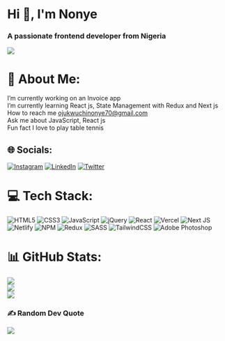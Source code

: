 <h1 align="left">Hi 👋, I'm Nonye</h1>
<h3 align="left">A passionate frontend developer from Nigeria</h3>

![](https://komarev.com/ghpvc/?username=4002-Nonye&color=blue&style=for-the-badge&label=PROFILE+VIEWS)


# 💫 About Me:
I’m currently working on an Invoice app<br>I’m currently learning React js, State Management with Redux and Next js<br>How to reach me ojukwuchinonye70@gmail.com<br>Ask me about JavaScript, React js<br>Fun fact I love to play table tennis<br>


## 🌐 Socials:
[![Instagram](https://img.shields.io/badge/Instagram-%23E4405F.svg?logo=Instagram&logoColor=white)](https://instagram.com/the_altekid2) [![LinkedIn](https://img.shields.io/badge/LinkedIn-%230077B5.svg?logo=linkedin&logoColor=white)](https://linkedin.com/in/Ojukwu-Chinonye) [![Twitter](https://img.shields.io/badge/Twitter-%231DA1F2.svg?logo=Twitter&logoColor=white)](https://twitter.com/the_altekid) 

# 💻 Tech Stack:
![HTML5](https://img.shields.io/badge/html5-%23E34F26.svg?style=for-the-badge&logo=html5&logoColor=white) ![CSS3](https://img.shields.io/badge/css3-%231572B6.svg?style=for-the-badge&logo=css3&logoColor=white) ![JavaScript](https://img.shields.io/badge/javascript-%23323330.svg?style=for-the-badge&logo=javascript&logoColor=%23F7DF1E) ![jQuery](https://img.shields.io/badge/jquery-%230769AD.svg?style=for-the-badge&logo=jquery&logoColor=white) ![React](https://img.shields.io/badge/react-%2320232a.svg?style=for-the-badge&logo=react&logoColor=%2361DAFB) ![Vercel](https://img.shields.io/badge/vercel-%23000000.svg?style=for-the-badge&logo=vercel&logoColor=white) ![Next JS](https://img.shields.io/badge/Next-black?style=for-the-badge&logo=next.js&logoColor=white) ![Netlify](https://img.shields.io/badge/netlify-%23000000.svg?style=for-the-badge&logo=netlify&logoColor=#00C7B7) ![NPM](https://img.shields.io/badge/NPM-%23000000.svg?style=for-the-badge&logo=npm&logoColor=white) ![Redux](https://img.shields.io/badge/redux-%23593d88.svg?style=for-the-badge&logo=redux&logoColor=white) ![SASS](https://img.shields.io/badge/SASS-hotpink.svg?style=for-the-badge&logo=SASS&logoColor=white) ![TailwindCSS](https://img.shields.io/badge/tailwindcss-%2338B2AC.svg?style=for-the-badge&logo=tailwind-css&logoColor=white) ![Adobe Photoshop](https://img.shields.io/badge/adobephotoshop-%2331A8FF.svg?style=for-the-badge&logo=adobephotoshop&logoColor=white)
# 📊 GitHub Stats:
![](https://github-readme-stats.vercel.app/api?username=4002-Nonye&theme=react&hide_border=true&include_all_commits=true&count_private=false)<br/>
![](https://github-readme-streak-stats.herokuapp.com/?user=4002-Nonye&theme=react&hide_border=true)<br/>
![](https://github-readme-stats.vercel.app/api/top-langs/?username=4002-Nonye&theme=react&hide_border=true&include_all_commits=true&count_private=false&layout=compact)

### ✍️ Random Dev Quote
![](https://quotes-github-readme.vercel.app/api?type=horizontal&theme=radical)







